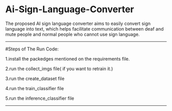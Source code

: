 # Ai-Sign-Language-Converter
The proposed AI sign language converter aims to easily convert sign language into text, which helps facilitate communication between deaf and mute people and normal people who cannot use sign language.
  ********************************************************************

#Steps of The Run Code:

1.install the packedges mentioned on the requirements file.

2.run the collect_imgs file( if you want to retrain it.)

3.run the create_dataset file 

4.run the train_classifier file 

5.run the inference_classifier file 

   ********************************************************************

